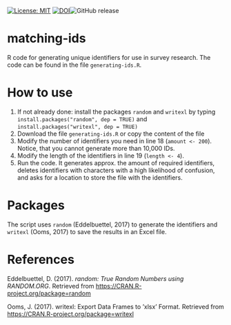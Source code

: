 [![License: MIT](https://img.shields.io/badge/License-MIT-yellow.svg)](https://opensource.org/licenses/MIT) [![DOI](https://zenodo.org/badge/85735930.svg)](https://zenodo.org/badge/latestdoi/85735930)![GitHub release](https://img.shields.io/github/release/qubyte/rubidium.svg)

# matching-ids

R code for generating unique identifiers for use in survey research. The code can be found in the file ``generating-ids.R``.

# How to use

1. If not already done: install the packages ``random`` and ``writexl`` by typing ``install.packages("random", dep = TRUE)`` and ``install.packages("writexl", dep = TRUE)``
2. Download the file ``generating-ids.R`` or copy the content of the file
3. Modify the number of identifiers you need in line 18 (``amount <- 200``). Notice, that you cannot generate more than 10,000 IDs.
4. Modify the length of the identifiers in line 19 (``length <- 4``).
5. Run the code. It generates approx. the amount of required identifiers, deletes identifiers with characters with a high likelihood of confusion, and asks for a location to store the file with the identifiers.


# Packages

The script uses ``random`` (Eddelbuettel, 2017) to generate the identifiers and ``writexl`` (Ooms, 2017) to save the results in an Excel file.

# References

Eddelbuettel, D. (2017). *random: True Random Numbers using RANDOM.ORG*. Retrieved from https://CRAN.R-project.org/package=random

Ooms, J. (2017). writexl: Export Data Frames to ’xlsx’ Format. Retrieved from https://CRAN.R-project.org/package=writexl